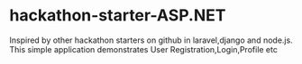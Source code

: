 # hackathon-starter-ASP.NET
Inspired by other hackathon starters on github in laravel,django and node.js. 
This simple application demonstrates User Registration,Login,Profile etc
